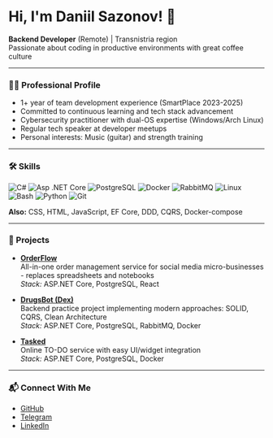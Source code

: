 # Hi, I'm Daniil Sazonov! 👋

**Backend Developer** (Remote) | Transnistria region  
Passionate about coding in productive environments with great coffee culture

---

### 🧑‍💻 Professional Profile
- 1+ year of team development experience (SmartPlace 2023-2025)  
- Committed to continuous learning and tech stack advancement  
- Cybersecurity practitioner with dual-OS expertise (Windows/Arch Linux)  
- Regular tech speaker at developer meetups  
- Personal interests: Music (guitar) and strength training

---

### 🛠️ Skills

![C#](https://img.shields.io/badge/C%23-239120?style=flat&logo=c-sharp&logoColor=white)
![Asp .NET Core](https://img.shields.io/badge/-ASP.NET--Core-999?style=flat&logo=Microsoft&logoColor=white)
![PostgreSQL](https://img.shields.io/badge/PostgreSQL-4169E1?style=flat&logo=postgresql&logoColor=white)
![Docker](https://img.shields.io/badge/Docker-2496ED?style=flat&logo=docker&logoColor=white)
![RabbitMQ](https://img.shields.io/badge/RabbitMQ-FF6600?style=flat&logo=rabbitmq&logoColor=white)
![Linux](https://img.shields.io/badge/Linux-FCC624?style=flat&logo=linux&logoColor=black)
![Bash](https://img.shields.io/badge/Bash-4EAA25?style=flat&logo=gnu-bash&logoColor=white)
![Python](https://img.shields.io/badge/Python-3776AB?style=flat&logo=python&logoColor=white)
![Git](https://img.shields.io/badge/Git-F05032?style=flat&logo=git&logoColor=white)

**Also:** CSS, HTML, JavaScript, EF Core, DDD, CQRS, Docker-compose

---

### 🚀 Projects

- [**OrderFlow**](https://github.com/sazonov2703/OrderFlow)  
  All-in-one order management service for social media micro-businesses - replaces spreadsheets and notebooks  
  _Stack:_ ASP.NET Core, PostgreSQL, React  

- [**DrugsBot (Dex)**](https://github.com/sazonov2703/DrugsBotRb)  
  Backend practice project implementing modern approaches: SOLID, CQRS, Clean Architecture  
  _Stack:_ ASP.NET Core, PostgreSQL, RabbitMQ, Docker  

- [**Tasked**](https://github.com/sazonov2703/Tasked)  
  Online TO-DO service with easy UI/widget integration  
  _Stack:_ ASP.NET Core, PostgreSQL, Docker  

---

### 📬 Connect With Me  

- [GitHub](https://github.com/sazonov2703)
- [Telegram](https://t.me/sazonov2703)
- [LinkedIn](https://www.linkedin.com/in/danilsazonov)
